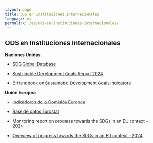 ```yaml
---
layout: page
title: ODS en Instituciones Internacionales 
language: es
permalink: /es/ods-en-instituciones-internacionales/
---
```


## ODS en Instituciones Internacionales

**Naciones Unidas**
- [SDG Global Database](https://unstats.un.org/sdgs/dataportal)

- [Sustainable Development Goals Report 2024](https://unstats.un.org/sdgs/report/2024/)

- [E-Handbook on Sustainable Development Goals Indicators](https://unstats.un.org/sdgs/dataportal)

**Unión Europea**
- [Indicadores de la Comisión Europea](https://ec.europa.eu/eurostat/web/sdi/overview)

- [Base de datos Eurostat](https://ec.europa.eu/eurostat/web/sdi/database)

- [Monitoring report on progress towards the SDGs in an EU context - 2024](https://ec.europa.eu/eurostat/documents/15234730/19397895/KS-05-24-071-EN-N.pdf/730c983a-fa93-6ce2-7905-2379de04f3e9?version=1.0&t=1718611411114)

- [Overview of progress towards the SDGs in an EU context - 2024](https://ec.europa.eu/eurostat/documents/4031688/19398139/KS-05-24-072-EN-N.pdf/021a09dd-277d-87d1-e347-867f0263ab59?version=1.1&t=1718618520865)